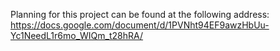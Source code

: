 Planning for this project can be found at the following address:
https://docs.google.com/document/d/1PVNht94EF9awzHbUu-Yc1NeedL1r6mo_WIQm_t28hRA/

